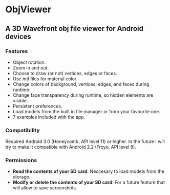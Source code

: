 ObjViewer
====

## A 3D Wavefront obj file viewer for Android devices ##


### Features ###

* Object rotation.
* Zoom in and out.
* Choose to draw (or not) vertices, edges or faces.
* Use mtl files for material color.
* Change colors of background, vertices, edges, and faces during runtime.
* Change face transparency during runtime, so hidden elements are visible.
* Persistent preferences.
* Load models from the built in file manager or from your favourite one.
* 7 examples included with the app.


### Compatibility ###

Required Android 3.0 (Honeycomb, API level 11) or higher.
In the future I will try to make it compatible with Android 2.2 (Froyo, API level 8).


### Permissions ###

* __Read the contents of your SD card__: Neccesary to load models from the storage.
* __Modify or delete the contents of your SD card__: For a future feature that will allow to save screenshots.

